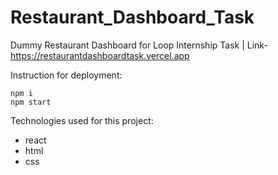 # Restaurant_Dashboard_Task
Dummy Restaurant Dashboard for Loop Internship Task | Link- https://restaurantdashboardtask.vercel.app

 Instruction for deployment:
 
    npm i 
    npm start
    
 Technologies used for this project:
 - react
 - html
 - css
 
